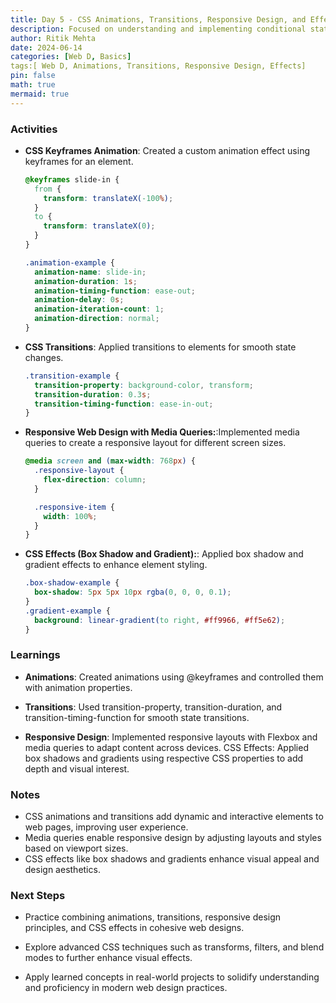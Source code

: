 ```yaml
---
title: Day 5 - CSS Animations, Transitions, Responsive Design, and Effects
description: Focused on understanding and implementing conditional statements in Python, including if, if-else, and if-elif-else statements.
author: Ritik Mehta
date: 2024-06-14
categories: [Web D, Basics]
tags:[ Web D, Animations, Transitions, Responsive Design, Effects]
pin: false
math: true
mermaid: true
---
```


### Activities

- **CSS Keyframes Animation**:
  Created a custom animation effect using keyframes for an element.

  ```css
  @keyframes slide-in {
    from {
      transform: translateX(-100%);
    }
    to {
      transform: translateX(0);
    }
  }

  .animation-example {
    animation-name: slide-in;
    animation-duration: 1s;
    animation-timing-function: ease-out;
    animation-delay: 0s;
    animation-iteration-count: 1;
    animation-direction: normal;
  }
  ```

- **CSS Transitions**: Applied transitions to elements for smooth state changes.

  ```css
  .transition-example {
    transition-property: background-color, transform;
    transition-duration: 0.3s;
    transition-timing-function: ease-in-out;
  }
  ```

- **Responsive Web Design with Media Queries:**:Implemented media queries to create a responsive layout for different screen sizes.

  ```css
  @media screen and (max-width: 768px) {
    .responsive-layout {
      flex-direction: column;
    }

    .responsive-item {
      width: 100%;
    }
  }
  ```

- **CSS Effects (Box Shadow and Gradient):**: Applied box shadow and gradient effects to enhance element styling.
  ```css
  .box-shadow-example {
    box-shadow: 5px 5px 10px rgba(0, 0, 0, 0.1);
  }
  .gradient-example {
    background: linear-gradient(to right, #ff9966, #ff5e62);
  }
  ```


### Learnings

- **Animations**: Created animations using @keyframes and controlled them with animation properties.

- **Transitions**: Used transition-property, transition-duration, and transition-timing-function for smooth state transitions.

- **Responsive Design**: Implemented responsive layouts with Flexbox and media queries to adapt content across devices.
CSS Effects: Applied box shadows and gradients using respective CSS properties to add depth and visual interest.

### Notes
- CSS animations and transitions add dynamic and interactive elements to web pages, improving user experience.
- Media queries enable responsive design by adjusting layouts and styles based on viewport sizes.
- CSS effects like box shadows and gradients enhance visual appeal and design aesthetics.

### Next Steps
- Practice combining animations, transitions, responsive design principles, and CSS effects in cohesive web designs.

- Explore advanced CSS techniques such as transforms, filters, and blend modes to further enhance visual effects.

- Apply learned concepts in real-world projects to solidify understanding and proficiency in modern web design practices.
